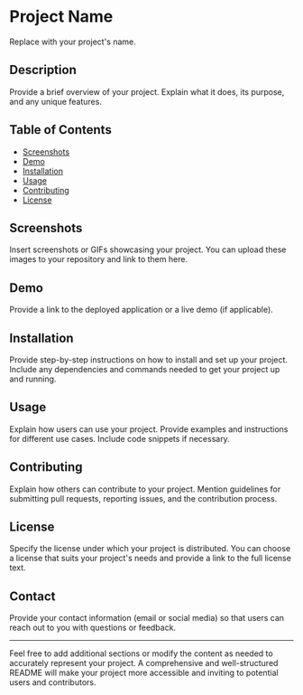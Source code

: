 # Project Name

Replace with your project's name.

## Description

Provide a brief overview of your project. Explain what it does, its purpose, and any unique features.

## Table of Contents

- [Screenshots](#screenshots)
- [Demo](#demo)
- [Installation](#installation)
- [Usage](#usage)
- [Contributing](#contributing)
- [License](#license)

## Screenshots

Insert screenshots or GIFs showcasing your project. You can upload these images to your repository and link to them here.

## Demo

Provide a link to the deployed application or a live demo (if applicable).

## Installation

Provide step-by-step instructions on how to install and set up your project. Include any dependencies and commands needed to get your project up and running.

## Usage

Explain how users can use your project. Provide examples and instructions for different use cases. Include code snippets if necessary.

## Contributing

Explain how others can contribute to your project. Mention guidelines for submitting pull requests, reporting issues, and the contribution process.

## License

Specify the license under which your project is distributed. You can choose a license that suits your project's needs and provide a link to the full license text.

## Contact

Provide your contact information (email or social media) so that users can reach out to you with questions or feedback.

---

Feel free to add additional sections or modify the content as needed to accurately represent your project. A comprehensive and well-structured README will make your project more accessible and inviting to potential users and contributors.